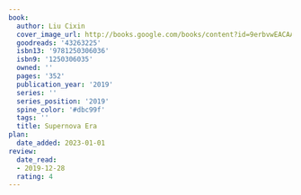 ```yaml
---
book:
  author: Liu Cixin
  cover_image_url: http://books.google.com/books/content?id=9erbvwEACAAJ&printsec=frontcover&img=1&zoom=1&source=gbs_api
  goodreads: '43263225'
  isbn13: '9781250306036'
  isbn9: '1250306035'
  owned: ''
  pages: '352'
  publication_year: '2019'
  series: ''
  series_position: '2019'
  spine_color: '#dbc99f'
  tags: ''
  title: Supernova Era
plan:
  date_added: 2023-01-01
review:
  date_read:
  - 2019-12-28
  rating: 4
---
```

